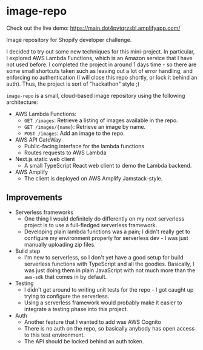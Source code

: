 # image-repo

Check out the live demo: <https://main.dot4pvtqrzsbl.amplifyapp.com/>

Image repository for Shopify developer challenge.

I decided to try out some new techniques for this mini-project. In particular, I
explored AWS Lambda Functions, which is an Amazon service that I have not used
before. I completed the project in around 1 days time - so there are some small
shortcuts taken such as leaving out a lot of error handling, and enforcing no
authentication (I will close this repo shortly, or lock it behind an auth).
Thus, the project is sort of "hackathon" style ;)

`image-repo` is a small, cloud-based image repository using the following
architecture:

- AWS Lambda Functions:
  - `GET /images`: Retrieve a listing of images available in the repo.
  - `GET /images/{name}`: Retrieve an image by name.
  - `POST /images`: Add an image to the repo.
- AWS API GateWay
  - Public-facing interface for the lambda functions
  - Routes requests to AWS Lambda
- Next.js static web client
  - A small TypeScript React web client to demo the Lambda backend.
- AWS Amplify
  - The client is deployed on AWS Amplify Jamstack-style.

## Improvements

- Serverless frameworks
  - One thing I would definitely do differently on my next serverless project is
    to use a full-fledged serverless framework.
  - Developing plain lambda functions was a pain; I didn't really get to
    configure my environment properly for serverless dev - I was just manually
    uploading zip files.
- Build step
  - I'm new to serverless, so I don't yet have a good setup for build serverless
    functions with TypeScript and all the goodies. Basically, I was just doing
    them in plain JavaScript with not much more than the `aws-sdk` that comes in
    by default.
- Testing
  - I didn't get around to writing unit tests for the repo - I got caught up
    trying to configure the serverless.
  - Using a serverless framework would probably make it easier to integrate a
    testing phase into this project.
- Auth
  - Another feature that I wanted to add was AWS Cognito
  - There is no auth on the repo, so basically anybody has open access to this
    test environment.
  - The API should be locked behind an auth token.
